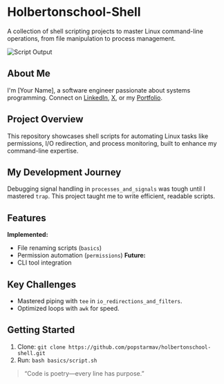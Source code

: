 # Holbertonschool-Shell
A collection of shell scripting projects to master Linux command-line operations, from file manipulation to process management.

![Script Output](link-to-image.png)

## About Me
I'm [Your Name], a software engineer passionate about systems programming. Connect on [LinkedIn](your-linkedin-url), [X](your-x-url), or my [Portfolio](portfolio-repo-url).

## Project Overview
This repository showcases shell scripts for automating Linux tasks like permissions, I/O redirection, and process monitoring, built to enhance my command-line expertise.

## My Development Journey
Debugging signal handling in `processes_and_signals` was tough until I mastered `trap`. This project taught me to write efficient, readable scripts.

## Features
**Implemented:**
- File renaming scripts (`basics`)
- Permission automation (`permissions`)
**Future:**
- CLI tool integration

## Key Challenges
- Mastered piping with `tee` in `io_redirections_and_filters`.
- Optimized loops with `awk` for speed.

## Getting Started
1. Clone: `git clone https://github.com/popstarmav/holbertonschool-shell.git`
2. Run: `bash basics/script.sh`

> “Code is poetry—every line has purpose.”
